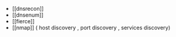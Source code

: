 
- [[dnsrecon]]
- [[dnsenum]]
- [[fierce]]
- [[nmap]] ( host discovery , port discovery , services discovery)
